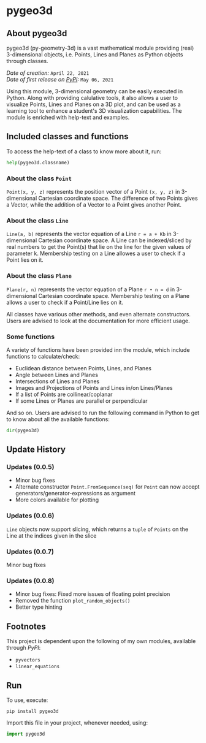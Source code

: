 # pygeo3d

## About pygeo3d

pygeo3d (py-geometry-3d) is a vast mathematical module providing (real) 3-dimensional objects, i.e. Points, Lines and Planes as Python objects through classes.

*Date of creation:* `April 22, 2021` \
*Date of first release on [PyPI](https://pypi.org/project/pygeo3d/):* `May 06, 2021`

Using this module, 3-dimensional geometry can be easily executed in Python. Along with providing calulative tools, it also allows a user to visualize Points, Lines and Planes on a 3D plot, and can be used as a learning tool to enhance a student's 3D visualization capabilities. The module is enriched with help-text and examples.

## Included classes and functions

To access the help-text of a class to know more about it, run:

```python
help(pygeo3d.classname)
```

### About the class `Point`

`Point(x, y, z)` represents the position vector of a Point `(x, y, z)` in 3-dimensional Cartesian coordinate space. The difference of two Points gives a Vector, while the addition of a Vector to a Point gives another Point.

### About the class `Line`

`Line(a, b)` represents the vector equation of a Line `r = a + Kb` in 3-dimensional Cartesian coordinate space. A Line can be indexed/sliced by real numbers to get the Point(s) that lie on the line for the given values of parameter k. Membership testing on a Line allowes a user to check if a Point lies on it.

### About the class `Plane`

`Plane(r, n)` represents the vector equation of a Plane `r • n = d` in 3-dimensional Cartesian coordinate space. Membership testing on a Plane allows a user to check if a Point/Line lies on it.

All classes have various other methods, and even alternate constructors. Users are advised to look at the documentation for more efficient usage.

### Some functions

A variety of functions have been provided inn the module, which include functions to calculate/check:
- Euclidean distance between Points, Lines, and Planes
- Angle between Lines and Planes
- Intersections of Lines and Planes
- Images and Projections of Points and Lines in/on Lines/Planes
- If a list of Points are collinear/coplanar
- If some Lines or Planes are parallel or perpendicular

And so on. Users are advised to run the following command in Python to get to know about all the available functions:

```python
dir(pygeo3d)
```

## Update History

### Updates (0.0.5)

- Minor bug fixes
- Alternate constructor `Point.FromSequence(seq)` for `Point` can now accept generators/generator-expressions as argument
- More colors available for plotting 

### Updates (0.0.6)

`Line` objects now support slicing, which returns a `tuple` of `Points` on the Line at the indices given in the slice

### Updates (0.0.7)

Minor bug fixes

### Updates (0.0.8)

- Minor bug fixes: Fixed more issues of floating point precision
- Removed the function `plot_random_objects()`
- Better type hinting

## Footnotes

This project is dependent upon the following of my own modules, available through *PyPI*:
- `pyvectors`
- `linear_equations`

## Run

To use, execute:

```
pip install pygeo3d
```

Import this file in your project, whenever needed, using:

```python
import pygeo3d
```
